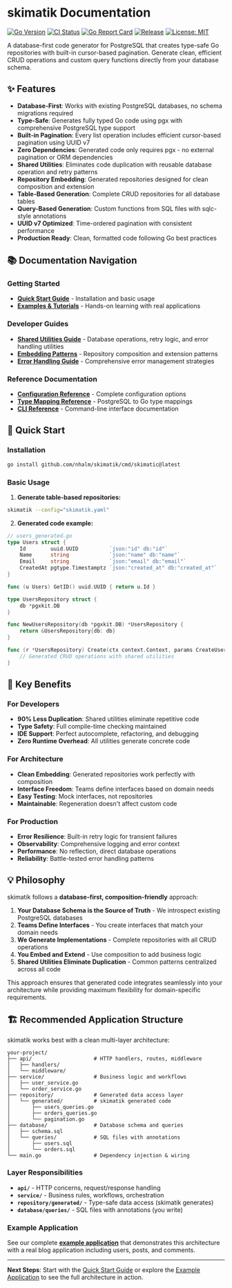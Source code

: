 # skimatik Documentation

[![Go Version](https://img.shields.io/github/go-mod/go-version/nhalm/skimatik)](https://golang.org/doc/devel/release.html)
[![CI Status](https://github.com/nhalm/skimatik/actions/workflows/ci.yml/badge.svg)](https://github.com/nhalm/skimatik/actions/workflows/ci.yml)
[![Go Report Card](https://goreportcard.com/badge/github.com/nhalm/skimatik)](https://goreportcard.com/report/github.com/nhalm/skimatik)
[![Release](https://img.shields.io/github/v/release/nhalm/skimatik)](https://github.com/nhalm/skimatik/releases)
[![License: MIT](https://img.shields.io/badge/License-MIT-yellow.svg)](https://opensource.org/licenses/MIT)

A database-first code generator for PostgreSQL that creates type-safe Go repositories with built-in cursor-based pagination. Generate clean, efficient CRUD operations and custom query functions directly from your database schema.

## ✨ Features

- **Database-First**: Works with existing PostgreSQL databases, no schema migrations required
- **Type-Safe**: Generates fully typed Go code using pgx with comprehensive PostgreSQL type support
- **Built-in Pagination**: Every list operation includes efficient cursor-based pagination using UUID v7
- **Zero Dependencies**: Generated code only requires pgx - no external pagination or ORM dependencies
- **Shared Utilities**: Eliminates code duplication with reusable database operation and retry patterns
- **Repository Embedding**: Generated repositories designed for clean composition and extension
- **Table-Based Generation**: Complete CRUD repositories for all database tables
- **Query-Based Generation**: Custom functions from SQL files with sqlc-style annotations
- **UUID v7 Optimized**: Time-ordered pagination with consistent performance
- **Production Ready**: Clean, formatted code following Go best practices

## 📚 Documentation Navigation

### Getting Started
- **[Quick Start Guide](Quick-Start-Guide)** - Installation and basic usage
- **[Examples & Tutorials](Examples-and-Tutorials)** - Hands-on learning with real applications

### Developer Guides
- **[Shared Utilities Guide](Shared-Utilities-Guide)** - Database operations, retry logic, and error handling utilities
- **[Embedding Patterns](Embedding-Patterns)** - Repository composition and extension patterns
- **[Error Handling Guide](Error-Handling-Guide)** - Comprehensive error management strategies

### Reference Documentation
- **[Configuration Reference](Configuration-Reference)** - Complete configuration options
- **[Type Mapping Reference](Type-Mapping-Reference)** - PostgreSQL to Go type mappings
- **[CLI Reference](CLI-Reference)** - Command-line interface documentation

## 🚀 Quick Start

### Installation

```bash
go install github.com/nhalm/skimatik/cmd/skimatic@latest
```

### Basic Usage

1. **Generate table-based repositories:**
```bash
skimatik --config="skimatik.yaml"
```

2. **Generated code example:**
```go
// users_generated.go
type Users struct {
    Id        uuid.UUID          `json:"id" db:"id"`
    Name      string             `json:"name" db:"name"`
    Email     string             `json:"email" db:"email"`
    CreatedAt pgtype.Timestamptz `json:"created_at" db:"created_at"`
}

func (u Users) GetID() uuid.UUID { return u.Id }

type UsersRepository struct {
    db *pgxkit.DB
}

func NewUsersRepository(db *pgxkit.DB) *UsersRepository {
    return &UsersRepository{db: db}
}

func (r *UsersRepository) Create(ctx context.Context, params CreateUsersParams) (*Users, error) {
    // Generated CRUD operations with shared utilities
}
```

## 🎯 Key Benefits

### For Developers
- **90% Less Duplication**: Shared utilities eliminate repetitive code
- **Type Safety**: Full compile-time checking maintained
- **IDE Support**: Perfect autocomplete, refactoring, and debugging
- **Zero Runtime Overhead**: All utilities generate concrete code

### For Architecture
- **Clean Embedding**: Generated repositories work perfectly with composition
- **Interface Freedom**: Teams define interfaces based on domain needs
- **Easy Testing**: Mock interfaces, not repositories
- **Maintainable**: Regeneration doesn't affect custom code

### For Production
- **Error Resilience**: Built-in retry logic for transient failures
- **Observability**: Comprehensive logging and error context
- **Performance**: No reflection, direct database operations
- **Reliability**: Battle-tested error handling patterns

## 💡 Philosophy

skimatik follows a **database-first, composition-friendly** approach:

1. **Your Database Schema is the Source of Truth** - We introspect existing PostgreSQL databases
2. **Teams Define Interfaces** - You create interfaces that match your domain needs
3. **We Generate Implementations** - Complete repositories with all CRUD operations
4. **You Embed and Extend** - Use composition to add business logic
5. **Shared Utilities Eliminate Duplication** - Common patterns centralized across all code

This approach ensures that generated code integrates seamlessly into your architecture while providing maximum flexibility for domain-specific requirements.

## 🏗️ Recommended Application Structure

skimatik works best with a clean multi-layer architecture:

```
your-project/
├── api/                    # HTTP handlers, routes, middleware
│   ├── handlers/
│   └── middleware/
├── service/                # Business logic and workflows
│   ├── user_service.go
│   └── order_service.go
├── repository/             # Generated data access layer
│   └── generated/          # skimatik generated code
│       ├── users_queries.go
│       ├── orders_queries.go
│       └── pagination.go
├── database/               # Database schema and queries
│   ├── schema.sql
│   └── queries/            # SQL files with annotations
│       ├── users.sql
│       └── orders.sql
└── main.go                 # Dependency injection & wiring
```

### Layer Responsibilities
- **`api/`** - HTTP concerns, request/response handling
- **`service/`** - Business rules, workflows, orchestration
- **`repository/generated/`** - Type-safe data access (skimatik generates)
- **`database/queries/`** - SQL files with annotations (you write)

### Example Application
See our complete [**example application**](https://github.com/nhalm/skimatik/tree/main/example-app) that demonstrates this architecture with a real blog application including users, posts, and comments.

---

**Next Steps**: Start with the [Quick Start Guide](quick-start) or explore the [Example Application](https://github.com/nhalm/skimatik/tree/main/example-app) to see the full architecture in action. 
